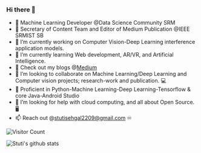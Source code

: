 ### Hi there 👋

- 🔰  Machine Learning Developer @Data Science Community SRM
- 🤖 Secretary of Content Team and Editor of Medium Publication @IEEE SRMIST SB
- 🔭 I’m currently working on Computer Vision-Deep Learning interference application models. 
- 🌱 I’m currently learning Web development, AR/VR, and Artificial Intelligence.
- 💨 Check out my blogs @[Medium](https://medium.com/@stutisehgal2209)
- 👯 I’m looking to collaborate on Machine Learning/Deep Learning and Computer vision projects; research-work and publication. 💻
- 🛄 Proficient in Python-Machine Learning-Deep Learning-Tensorflow & core Java-Android Studio
- 🤔 I’m looking for help with cloud computing, and all about Open Source. 🖥
- 📫 Reach out @stutisehgal2209@gmail.com ♾ 

![Visitor Count](https://profile-counter.glitch.me/stutisehgal/count.svg)
     
 ![Stuti's github stats](https://github-readme-stats.vercel.app/api?username=stutisehgal&show_icons=true&theme=radical)

